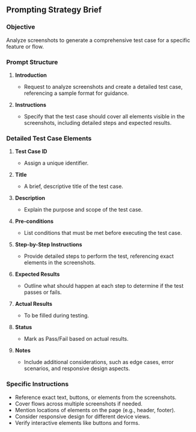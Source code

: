 ## Prompting Strategy Brief

### Objective
Analyze screenshots to generate a comprehensive test case for a specific feature or flow.

### Prompt Structure

1. **Introduction**
   - Request to analyze screenshots and create a detailed test case, referencing a sample format for guidance.

2. **Instructions**
   - Specify that the test case should cover all elements visible in the screenshots, including detailed steps and expected results.

### Detailed Test Case Elements

1. **Test Case ID**
   - Assign a unique identifier.

2. **Title**
   - A brief, descriptive title of the test case.

3. **Description**
   - Explain the purpose and scope of the test case.

4. **Pre-conditions**
   - List conditions that must be met before executing the test case.

5. **Step-by-Step Instructions**
   - Provide detailed steps to perform the test, referencing exact elements in the screenshots.

6. **Expected Results**
   - Outline what should happen at each step to determine if the test passes or fails.

7. **Actual Results**
   - To be filled during testing.

8. **Status**
   - Mark as Pass/Fail based on actual results.

9. **Notes**
   - Include additional considerations, such as edge cases, error scenarios, and responsive design aspects.

### Specific Instructions

- Reference exact text, buttons, or elements from the screenshots.
- Cover flows across multiple screenshots if needed.
- Mention locations of elements on the page (e.g., header, footer).
- Consider responsive design for different device views.
- Verify interactive elements like buttons and forms.
